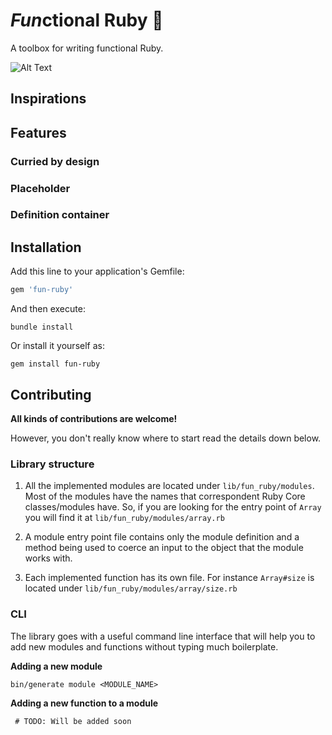# *Fun*ctional Ruby 🚀

A toolbox for writing functional Ruby.

![Alt Text](assets/fun.gif)

## Inspirations

## Features

### Curried by design

### Placeholder

### Definition container

## Installation

Add this line to your application's Gemfile:

```ruby
gem 'fun-ruby'
```

And then execute:
```shell 
bundle install
```

Or install it yourself as:
```shell
gem install fun-ruby
```


## Contributing

**All kinds of contributions are welcome!**

However, you don't really know where to start read the details down below.

### Library structure

1) All the implemented modules are located under `lib/fun_ruby/modules`.
Most of the modules have the names that correspondent Ruby Core classes/modules have.
So, if you are looking for the entry point of `Array` you will find it
at `lib/fun_ruby/modules/array.rb`

2) A module entry point file contains only the module definition and
a method being used to coerce an input to the object that the module works with.

3) Each implemented function has its own file. For instance `Array#size` is located
under `lib/fun_ruby/modules/array/size.rb`

### CLI

The library goes with a useful command line interface that will help you
to add new modules and functions without typing much boilerplate.

**Adding a new module**
```shell
bin/generate module <MODULE_NAME>
```

**Adding a new function to a module**
```shell
 # TODO: Will be added soon
```

